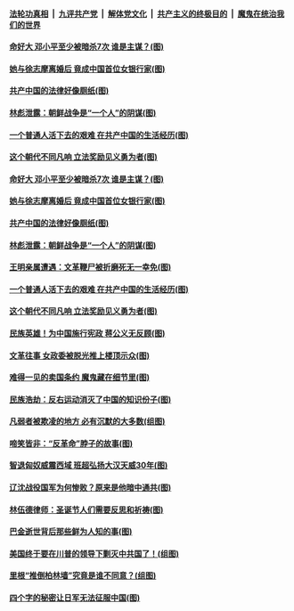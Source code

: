 

####  [法轮功真相](../../../../basic/blob/master/README.md?t=12290131) &nbsp;|&nbsp; [九评共产党](../../../../9ping.md/blob/master/README.md?t=12290131) &nbsp;|&nbsp; [解体党文化](../../../../jtdwh.md/blob/master/README.md?t=12290131)  &nbsp;|&nbsp; [共产主义的终极目的](../../../../gczydzjmd.md/blob/master/README.md?t=12290131) &nbsp;|&nbsp; [魔鬼在统治我们的世界](../../../../mgztzwmdsj.md/blob/master/README.md?t=12290131) 

#### [命好大 邓小平至少被暗杀7次 谁是主谋？(图)](../pages/p6/957200.md?t=12290131) 

#### [她与徐志摩离婚后 竟成中国首位女银行家(图)](../pages/p6/955602.md?t=12290131) 

#### [共产中国的法律好像厕纸(图)](../pages/p6/957184.md?t=12290131) 

#### [林彪泄露：朝鲜战争是“一个人”的阴谋(图)](../pages/p6/956350.md?t=12290131) 

#### [一个普通人活下去的艰难 在共产中国的生活经历(图)](../pages/p6/957161.md?t=12290131) 

#### [这个朝代不同凡响 立法奖励见义勇为者(图)](../pages/p6/954488.md?t=12290131) 

#### [命好大 邓小平至少被暗杀7次 谁是主谋？(图)](../pages/p6/957200.md?t=12290131) 

#### [她与徐志摩离婚后 竟成中国首位女银行家(图)](../pages/p6/955602.md?t=12290131) 

#### [共产中国的法律好像厕纸(图)](../pages/p6/957184.md?t=12290131) 

#### [林彪泄露：朝鲜战争是“一个人”的阴谋(图)](../pages/p6/956350.md?t=12290131) 

#### [王明亲属遭遇：文革鞭尸被折磨死无一幸免(图)](../pages/p6/956922.md?t=12290131) 

#### [一个普通人活下去的艰难 在共产中国的生活经历(图)](../pages/p6/957161.md?t=12290131) 

#### [这个朝代不同凡响 立法奖励见义勇为者(图)](../pages/p6/954488.md?t=12290131) 

#### [民族英雄！为中国施行宪政 蒋公义无反顾(图)](../pages/p6/956345.md?t=12290131) 

#### [文革往事 女政委被脱光推上楼顶示众(图)](../pages/p6/956817.md?t=12290131) 

#### [难得一见的卖国条约 魔鬼藏在细节里(图)](../pages/p6/956818.md?t=12290131) 

#### [民族浩劫：反右运动消灭了中国的知识份子(图)](../pages/p6/955953.md?t=12290131) 

#### [凡弱者被欺凌的地方 必有沉默的大多数(组图)](../pages/p6/956637.md?t=12290131) 

#### [啼笑皆非：“反革命”脖子的故事(图)](../pages/p6/956393.md?t=12290131) 

#### [智退匈奴威震西域 班超弘扬大汉天威30年(图)](../pages/p6/956347.md?t=12290131) 

#### [辽沈战役国军为何惨败？原来是他暗中通共(图)](../pages/p6/956816.md?t=12290131) 

#### [林伍德律师：圣诞节人们需要反思和祈祷(图)](../pages/p6/956491.md?t=12290131) 

#### [巴金逝世背后那些鲜为人知的事(图)](../pages/p6/956322.md?t=12290131) 

#### [美国终于要在川普的领导下剿灭中共国了！(组图)](../pages/p6/956348.md?t=12290131) 

#### [里根“推倒柏林墙”究竟是谁不同意？(组图)](../pages/p6/956522.md?t=12290131) 

#### [四个字的秘密让日军无法征服中国(图)](../pages/p6/956352.md?t=12290131) 

